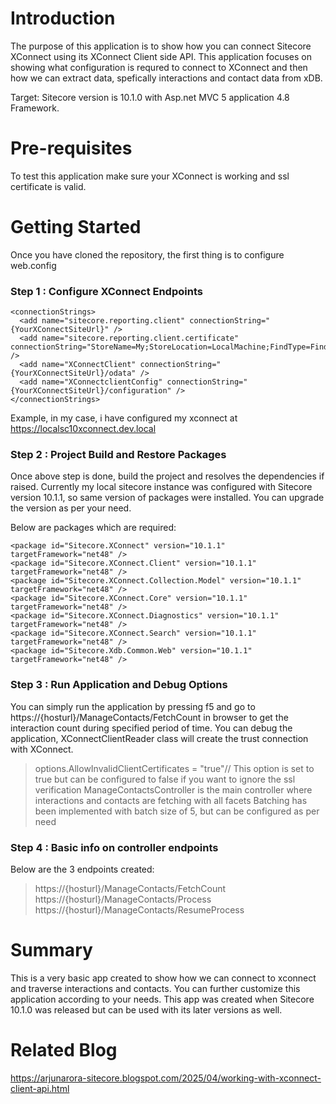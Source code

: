 # Introduction
The purpose of this application is to show how you can connect Sitecore XConnect using its XConnect Client side API. This application focuses on showing what configuration is requred to connect to XConnect and then how we can extract data, spefically interactions and contact data from xDB.

Target: Sitecore version is 10.1.0 with Asp.net MVC 5 application 4.8 Framework.

# Pre-requisites
To test this application make sure your XConnect is working and ssl certificate is valid.

# Getting Started
Once you have cloned the repository, the first thing is to configure web.config

### Step 1 : Configure XConnect Endpoints
 ```
<connectionStrings>
   <add name="sitecore.reporting.client" connectionString="{YourXConnectSiteUrl}" />
   <add name="sitecore.reporting.client.certificate" connectionString="StoreName=My;StoreLocation=LocalMachine;FindType=FindByThumbprint;FindValue=ac6947554c4a0409dddee7d251f75ec154a8a386" />
   <add name="XConnectClient" connectionString="{YourXConnectSiteUrl}/odata" />
   <add name="XConnectclientConfig" connectionString="{YourXConnectSiteUrl}/configuration" />
 </connectionStrings>
```

Example, in my case, i have configured my xconnect at https://localsc10xconnect.dev.local

### Step 2 : Project Build and Restore Packages
Once above step is done, build the project and resolves the dependencies if raised. Currently my local sitecore instance was configured with Sitecore version 10.1.1, so same version of packages were installed. You can upgrade the version as per your need.

Below are packages which are required:
 ```
<package id="Sitecore.XConnect" version="10.1.1" targetFramework="net48" />
<package id="Sitecore.XConnect.Client" version="10.1.1" targetFramework="net48" />
<package id="Sitecore.XConnect.Collection.Model" version="10.1.1" targetFramework="net48" />
<package id="Sitecore.XConnect.Core" version="10.1.1" targetFramework="net48" />
<package id="Sitecore.XConnect.Diagnostics" version="10.1.1" targetFramework="net48" />
<package id="Sitecore.XConnect.Search" version="10.1.1" targetFramework="net48" />
<package id="Sitecore.Xdb.Common.Web" version="10.1.1" targetFramework="net48" />
 ```
### Step 3 : Run Application and Debug Options
You can simply run the application by pressing f5 and go to https://{hosturl}/ManageContacts/FetchCount in browser to get the interaction count during specified period of time.
You can debug the application, XConnectClientReader class will create the trust connection with XConnect.

> options.AllowInvalidClientCertificates = "true"// This option is set to true but can be configured to false if you want to ignore the ssl verification
> ManageContactsController is the main controller where interactions and contacts are fetching with all facets
> Batching has been implemented with batch size of 5, but can be configured as per need

### Step 4 : Basic info on controller endpoints

Below are the 3 endpoints created:

> https://{hosturl}/ManageContacts/FetchCount\
> https://{hosturl}/ManageContacts/Process\
> https://{hosturl}/ManageContacts/ResumeProcess

# Summary
This is a very basic app created to show how we can connect to xconnect and traverse interactions and contacts. You can further customize this application according to your needs. This app was created when Sitecore 10.1.0 was released but can be used with its later versions as well.

# Related Blog
https://arjunarora-sitecore.blogspot.com/2025/04/working-with-xconnect-client-api.html
